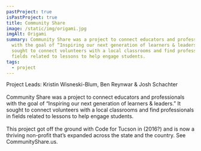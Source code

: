 ```yaml
---
pastProject: true
isPastProject: true
title: Community Share
image: /static/img/origami.jpg
imgAlt: Origami
summary: Community Share was a project to connect educators and professionals
  with the goal of “Inspiring our next generation of learners & leaders.” It
  sought to connect volunteers with a local classrooms and find professionals in
  fields related to lessons to help engage students.
tags:
  - project
---
```

Project Leads: Kristin Wisneski-Blum, Ben Reynwar & Josh Schachter\
\
Community Share was a project to connect educators and professionals with the goal of “Inspiring our next generation of learners & leaders.” It sought to connect volunteers with a local classrooms and find professionals in fields related to lessons to help engage students.\
\
This project got off the ground with Code for Tucson in (2016?) and is now a thriving non-profit that’s expanded across the state and the country. See CommunityShare.us.